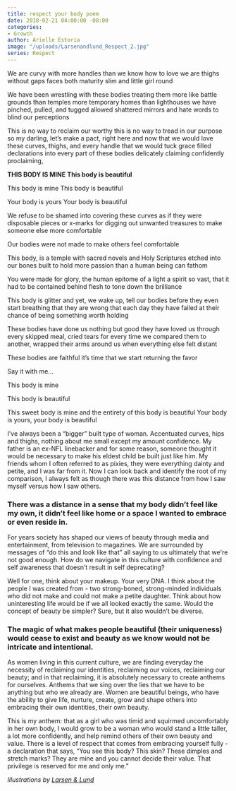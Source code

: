 ```yaml
---
title: respect your body poem
date: 2018-02-21 04:00:00 -08:00
categories:
- Growth
author: Arielle Estoria
image: "/uploads/Larsenandlund_Respect_2.jpg"
series: Respect
---
```


We are curvy
with more handles than we know how to love
we are thighs without gaps
faces both maturity slim and little girl round

We have been wrestling with these bodies
treating them more like battle grounds than temples
more temporary homes than lighthouses
we have pinched, pulled, and tugged
allowed shattered mirrors and hate words to blind our perceptions

This is no way to reclaim our worthy
this is no way to tread in our purpose
so my darling, let’s make a pact,
right here and now
that we would love
these curves, thighs, and every handle
that we would tuck
grace filled declarations
into every part of these bodies
delicately claiming
confidently proclaiming,

**THIS BODY IS MINE**
**This body is beautiful**

This body is mine
This body is beautiful

Your body is yours
Your body is beautiful

We refuse to be shamed into covering these curves
as if they were disposable pieces
or x-marks for digging out unwanted treasures
to make someone else more comfortable

Our bodies were not made to make others feel comfortable

This body, is a temple
with sacred novels and Holy Scriptures etched into our bones
built to hold more passion than a human being can fathom

You were made for glory, the human epitome of a light
a spirit so vast, that it had to be contained behind flesh
to tone down the brilliance

This body is glitter
and yet, we wake up,
tell our bodies before they even
start breathing that they are wrong
that each day they have failed
at their chance of being something worth holding

These bodies have done us nothing but good
they have loved us through every skipped meal,
cried tears for every time we compared them to another,
wrapped their arms around us when everything else felt distant

These bodies are faithful
it’s time that we start returning the favor

Say it with me…

This body is mine

This body is beautiful

This sweet body is mine and the entirety of this body is beautiful
Your body is yours, your body is beautiful

I’ve always been a “bigger” built type of woman. Accentuated curves, hips and thighs, nothing about me small except my amount confidence. My father is an ex-NFL linebacker and for some reason, someone thought it would be necessary to make his eldest child be built just like him. My friends whom I often referred to as pixies, they were everything dainty and petite, and I was far from it. Now I can look back and identify the root of my comparison, I always felt as though there was this distance from how I saw myself versus how I saw others.

### There was a distance in a sense that my body didn’t feel like my own, it didn’t feel like home or a space I wanted to embrace or even reside in.

For years society has shaped our views of beauty through media and entertainment, from television to magazines. We are surrounded by messages of “do this and look like that” all saying to us ultimately that we're not good enough. How do we navigate in this culture with confidence and self awareness that doesn’t result in self deprecating?

Well for one, think about your makeup. Your very DNA. I think about the people I was created from - two strong-boned, strong-minded individuals who did not make and could not make a petite daughter. Think about how uninteresting life would be if we all looked exactly the same. Would the concept of beauty be simpler? Sure, but it also wouldn’t be diverse.

### The magic of what makes people beautiful (their uniqueness) would cease to exist and beauty as we know would not be intricate and intentional.

As women living in this current culture, we are finding everyday the necessity of reclaiming our identities, reclaiming our voices, reclaiming our beauty; and in that reclaiming, it is absolutely necessary to create anthems for ourselves. Anthems that we sing over the lies that we have to be anything but who we already are. Women are beautiful beings, who have the ability to give life, nurture, create, grow and shape others into embracing their own identities, their own beauty.

This is my anthem: that as a girl who was timid and squirmed uncomfortably in her own body, I would grow to be a woman who would stand a little taller, a lot more confidently, and help remind others of their own beauty and value. There is a level of respect that comes from embracing yourself fully - a declaration that says, “You see this body? This skin? These dimples and stretch marks? They are mine and you cannot decide their value. That privilege is reserved for me and only me.”

*Illustrations by [Larsen & Lund](http://www.larsenandlund.com/)*